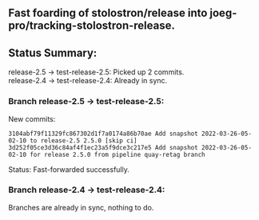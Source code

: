 ## Fast foarding of stolostron/release into joeg-pro/tracking-stolostron-release.

## Status Summary:

release-2.5 -> test-release-2.5: Picked up 2 commits.  
release-2.4 -> test-release-2.4: Already in sync.  

### Branch release-2.5 -> test-release-2.5:

New commits:

```
3104abf79f11329fc867302d1f7a0174a86b70ae Add snapshot 2022-03-26-05-02-10 to release-2.5 2.5.0 [skip ci]
3d252f05ce3d36c84af4f1ec23a5f9dce3c217e5 Add snapshot 2022-03-26-05-02-10 for release 2.5.0 from pipeline quay-retag branch
```

Status: Fast-forwarded successfully.

### Branch release-2.4 -> test-release-2.4:

Branches are already in sync, nothing to do.
